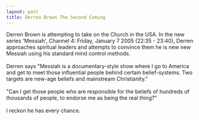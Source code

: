```yaml
--- 
layout: post
title: Derren Brown The Second Coming
---
```

Derren Brown is attempting to take on the Church in the USA. In the new series 'Messiah', Channel 4: Friday, January 7 2005 (22:35 - 23:40), Derren approaches spiritual leaders and attempts to convince them he is new new Messiah using his standard mind control methods. <br /><br />Derren says "Messiah is a documentary-style show where I go to America and get to meet those influential people behind certain belief-systems. Two targets are new-age beliefs and mainstream Christianity."<br /><br />"Can I get those people who are responsible for the beliefs of hundreds of thousands of people, to endorse me as being the real thing?"<br /><br />I reckon he has every chance.
